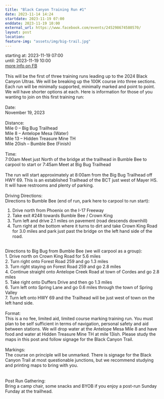```yaml
---
title: "Black Canyon Training Run #1"
date: 2023-11-14 14:24
startdate: 2023-11-19 07:00
enddate: 2023-11-19 10:00
external_url: https://www.facebook.com/events/245298674580570/
layout: post
location: 
feature-img: "assets/img/big-trail.jpg"
---
```


starting at: 2023-11-19 07:00<br>until: 2023-11-19 10:00<br><a href="https://www.facebook.com/events/245298674580570/">more info on FB</a><br><br>This will be the first of three training runs leading up to the 2024 Black Canyon Ultras. We will be breaking up the 100K course into three sections. Each run will be minimally supported, minimally marked and point to point. We will have shorter options at each. Here is information for those of you wanting to join on this first training run&#58;<br>
  <br>
  Date&#58;<br>
  November 19, 2023<br>
  <br>
  Distance&#58;<br>
  Mile 0 – Big Bug Trailhead<br>
  Mile 8 – Antelope Mesa (Water)<br>
  Mile 13 – Hidden Treasure Mine TH <br>
  Mile 20ish – Bumble Bee (Finish) <br>
  <br>
  Time&#58;<br>
  7&#58;00am Meet just North of the bridge at the trailhead in Bumble Bee to carpool to start or 7&#58;45am Meet at Big Bug Trailhead<br>
  <br>
  The run will start approximately at 8&#58;00am from the Big Bug Trailhead off HWY 69. This is an established Trailhead of the BCT just west of Mayer HS. It will have restrooms and plenty of parking. <br>
  <br>
  Driving Directions&#58;<br>
  Directions to Bumble Bee (end of run, park here to carpool to run start)&#58;<br>
  1. Drive north from Phoenix on the I-17 Freeway<br>
  2. Take exit #248 towards Bumble Bee / Crown King<br>
  3. Turn left and drive 2.1 miles on pavement (road descends downhill)<br>
  4. Turn right at the bottom where it turns to dirt and take Crown King Road for 3.0 miles and park just past the bridge on the left hand side of the road.<br>
  <br>
  Directions to Big Bug from Bumble Bee (we will carpool as a group)&#58;<br>
  1. Drive north on Crown King Road for 5.6 miles<br>
  2. Turn right onto Forest Road 259 and go 1.3 miles<br>
  3. Turn right staying on Forest Road 259 and go 2.8 miles<br>
  4. Continue straight onto Antelope Creek Road at town of Cordes and go 2.8 miles<br>
  5. Take right onto Duffers Drive and then go 1.3 miles<br>
  6. Turn left onto Spring Lane and go 0.6 miles through the town of Spring Valley<br>
  7. Turn left onto HWY 69 and the Trailhead will be just west of town on the left hand side. <br>
  <br>
  Format&#58;<br>
  This is a no fee, limited aid, limited course marking training run. You must plan to be self sufficient in terms of navigation, personal safety and aid between stations. We will drop water at the Antelope Mesa Mile 8 and have food and water at Hidden Treasure Mine TH at mile 13ish. Please study the maps in this post and follow signage for the Black Canyon Trail.<br>
  <br>
  Markings&#58;<br>
  The course on principle will be unmarked. There is signage for the Black Canyon Trail at most questionable junctions, but we recommend studying and printing maps to bring with you.<br>
  <br>
  <br>
  Post Run Gathering&#58;<br>
  Bring a camp chair, some snacks and BYOB if you enjoy a post-run Sunday Funday at the trailhead.<br>
  <br>
  
